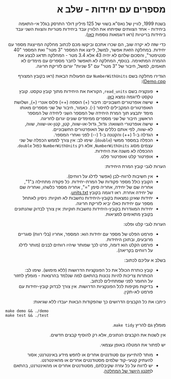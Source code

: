 <div dir="rtl" lang="he">

# מספרים עם יחידות - שלב א

בשנת 1999, לוויין של נאס"א בשווי של 125 מיליון דולר התרסק בגלל אי-התאמה ביחידות - אחד הצוותים שפיתחו את הלוויין עבד ביחידות מטריות והצוות השני עבד ביחידות בריטיות (ראו דוגמאות נוספות 
[כאן](http://mentalfloss.com/article/25845/quick-6-six-unit-conversion-disasters)).

כדי שזה לא יקרה שוב, הם שכרו אתכם וביקשו מכם לכתוב מחלקה המייצגת מספר עם יחידות. במחלקה הזאת אפשר, למשל, לייצג את המספר "3 מטר" ואת המספר "40 סנטימטר", והסכום שלהם לא יהיה 43 אלא 3.4 מטר - המחלקה תדאג לבצע את ההמרה המתאימה. בנוסף, המחלקה לא תאפשר לחבר מספרים עם מימדים לא תואמים, למשל, חיבור של "3 מטר" עם "5 שניות" יגרום לזריקת חריגה.

הגדירו מחלקה בשם `NumberWithUnits` עם הפעולות הבאות (ראו בקובץ המצורף [Demo.cpp](Demo.cpp)):

* פונקציה בשם `read_units`, הקוראת את היחידות מתוך קובץ טקסט. קובץ טקסט לדוגמה נמצא [כאן](units.txt). 
* שישה אופרטורים חשבוניים: חיבור (+) הוספה (+=) פלוס אונרי (+), ושלושת האופרטורים המקבילים לחיסור (-). כאמור, חיבור של שני מספרים מאותו מימד יתבצע תוך המרת היחידה של המספר השני ליחידה של המספר הראשון; חיבור של שני מספרים ממימדים שונים יגרום לחריגה.
* שישה אופרטורי השוואה: גדול, גדול-או-שווה, קטן, קטן-או-שווה, שווה, לא-שווה, לפי אותם כללים של האופרטורים החשבוניים.
* הגדלה ב-1 (++) והקטנה ב-1 (--) לפני ואחרי המספר.
* הכפלה במספר ממשי (`double`). שימו לב: אין צורך לממש הכפלה של שני עצמים מסוג `NumberWithUnits`,
אלא רק `NumberWithUnits` כפול `double`. ההכפלה לא משנה את היחידות.
* אופרטור קלט ואופרטור פלט.

הערות לגבי קובץ המרת היחידות:

* אין חשיבות לרווח-לבן (אפשר לדלג על רווחים).
* הקובץ כולל מספר פקודות של המרת-יחידות. כל פקודה מתחילה ב"1", אחריה שם של יחידה, אחריה סימן "=", אחריה מספר כלשהו, ואחריה שם של יחידה אחרת. ראו דוגמה בקובץ [units.txt](units.txt).
* יחידות שאינן נמצאות בקובץ-היחידות נחשבות לא חוקיות: ניסיון לאתחל מספר עם יחידות כאלו יביא לזריקת חריגה.
* יחידות המוגדרות בקובץ-היחידות נחשבות חוקיות: אין צורך לבדוק שהנתונים בקובץ מתאימים למציאות.

הערות לגבי קלט ופלט:

* פורמט הפלט של מספר עם יחידות הוא: המספר, אחריו (בלי רווח) סוגריים מרובעים, ובתוכן היחידות. 
* פורמט הקלט הוא דומה, פרט לכך שמותר שיהיו רווחים לבנים (מותר לדלג על רווחים בקריאה).


בשלב א עליכם לכתוב: 

* קובץ כותרת הכולל את כל הפונקציות הדרושות (ללא מימוש). שימו לב: הכותרות צריכות להיות נכונות בהתאם למה שנלמד בהרצאות - מומלץ לחזור על החומר לפני שמתחילים לכתוב.
* בדיקות מקיפות לכל הפונקציות הדרושות. אין צורך לבדוק קובץ-יחידות עם פורמט לא-תקין.

כיתבו את כל הקבצים הדרושים כך שהפקודות הבאות יעבדו ללא שגיאות:

<div dir='ltr'>

    make demo && ./demo
	make test && ./test

</div>

מומלץ גם להריץ `make tidy`.

אין לשנות את הקבצים הנתונים, אלא רק להוסיף קבצים חדשים.

יש לפתור את המטלה באופן עצמאי.

* מותר להתייעץ עם סטודנטים אחרים או לחפש מידע באינטרנט;
אסור להעתיק קטעי-קוד שלמים מסטודנטים אחרים או מהאינטרנט.
* יש לדווח על כל עזרה שקיבלתם, מסטודנטים אחרים או מהאינטרנט, בהתאם ל[תקנון היושר של המחלקה](https://www.ariel.ac.il/wp/cs/wp-content/uploads/sites/88/2020/08/Guidelines-for-Academic-Integrity.pdf).

</div>
